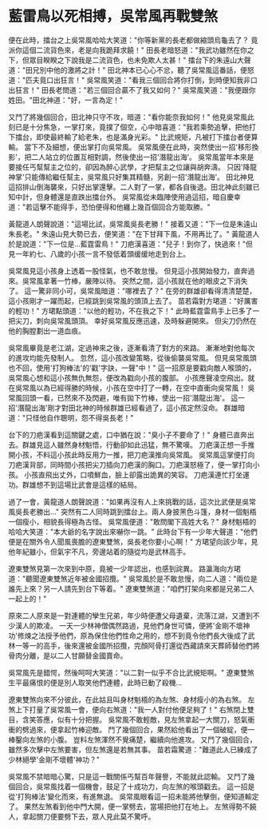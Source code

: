 # 藍雷鳥以死相搏，吳常風再戰雙煞

便在此時，擂台之上吳常風哈哈大笑道："你等新黨的長老都做縮頭烏龜去了？ 竟派你這個二流貨色來，老是向我跪拜求饒！" 田長老暗怒道："我武功雖然在你之下，但眾目睽睽之下說我是二流貨色，也未免欺人太甚！" 擂台下的朱遠山大聲道："田兄別中他的激將之計！" 田北神本已心心不忿，聽了吳常風這番話，便怒道："匹夫竟口出狂言！" 吳常風笑道："看我三個回合將你打倒，到時便知我非口出狂言！" 田長老問道："若三個回合贏不了我又如何？" 吳常風笑道："我便跟你姓田。"田北神道："好，一言為定！"

又鬥了將幾個回合，田北神只守不攻，暗道："看你能奈我如何！" 他見吳常風此刻已是十分焦急，一掌打來，竟撲了個空，心中暗喜道："我若乘勢追擊，把他打下擂台，即使最終輸了給老朱，也是滿身光彩。" 比武規矩，凡被打下擂台者便算輸。 當下不及細想，便出掌打向吳常風。 吳常風便在此時，突然使出一招'移形換影'，把二人站立的位置互相對調，然後使出一招'潛龍出海'。 吳常風當年本來是要接任丐幫幫主之位的，卻因為醉心武學，才把幫主之位讓與胡奔濤。 只因'降龍神掌'只能傳給繼任幫主，吳常風只好集其精髓，另創一招'潛龍出海'。 田北神見這招排山倒海襲來，只好出掌還擊。二人對了一掌，都各自後退。田北神此刻雖已知中計，但身體還是直跌出擂台外。 吳常風從未臨陣使用過這招，暗自慶幸道："若這擊不能得手，恐怕便得和他纏上幾百個回合方能取勝。"

黃龍道人朗聲說道："這場比試，吳常風吳長老勝！" 接着又道："下一位是朱遠山朱長老。" 朱遠山見大勢已去，便笑道："在下甘拜下風，不用再比了。" 黃龍道人於是說道："下一位是...藍霆雷鳥！" 刀疤漢喜道："兒子！到你了，快過來！"但見一年約七、八歲的小孩一言不發低着頭缓缓地走到台上。

吳常風見這小孩身上透着一股怪氣，也不敢怠慢。 但見這小孩開始發力，直奔過來。吳常風拿著一竹棒，嚴陣以待。 突然之間，這小孩就在他的眼皮之下消失了。 這一驚非同小可，吳常風暗道："哪裡去了？" 在旁的群雄卻看得清清楚楚，這小孩剛才一躍而起，已經跳到吳常風的頭頂上去了。 苗若霜對方珺道："好厲害的輕功！" 方珺點頭道："以他的輕功，不在我之下！" 此時藍霆雷鳥手上已多了一把尖刀，刺向吳常風頭頂。 幸好吳常風反應迅速，及時躲避開來。 但尖刀仍然在他的胸膛劃出一道血痕。

吳常風畢竟是老江湖，定過神來之後，逐漸看清了對方的來路。 漸漸地對他每次的進攻均能先發制人。 忽然，這小孩改變策略，從後偷襲吳常風。 但見吳常風頭也不回，使用'打狗棒法'的'戳'字訣，一聲"中！" 這一招原是要戳向敵人喉頭的，吳常風心想和這小孩無仇無怨，便改為戳向小孩的腹部。 小孩應聲凌空飛出。就在吳常風以為已經得勝的時候，小孩在空中打了一轉，在空中直衝向吳常風！ 吳常風回頭一看，已然來不及閃避，唯有拋下竹棒，使出一招'潛龍出海'。 這一招'潛龍出海'剛才對田北神的時候群雄已經看過了，這小孩定然沒命。 群雄暗道："只怪他自作聰明，怨不得吳長老！"

台下的刀疤漢看到這關鍵之處，口中猶在說："臭小子不要命了！" 身體已直奔出去。群雄見這人雖然身材魁悟，行動卻如此迅猛，無不驚嘆。 刀疤漢正想一手推開小孩，不料這小孩此時反用力一推，把刀疤漢推向吳常風。 吳常風這掌便打向刀疤漢背部，同時間小孩把尖刀插向刀疤漢的胸口。刀疤漢怒極了，便一掌打向小孩。 小孩直飛出丈外，口噴鮮血，臉上卻露出詭異的笑容。 刀疤漢連忙打坐運功。群雄想不到這場比武會是這樣的結局。

過了一會，黃龍道人朗聲說道："如果再沒有人上來挑戰的話，這次比武便是吳常風吳長老勝出..." 突然有二人同時跳到擂台上。兩人身披黑色斗篷，身材一個魁梧一個瘦小，相貌長得極為古怪。 吳常風便道："敢問閣下高姓大名？" 身材魁梧的哈哈大笑道："本大爺的名字說出來嚇你一跳。" 此時台下有一少年大聲道："他們便是在關外令人聞風喪膽的遼東雙煞，吳長老你要小心啊！" 方珺望向該少年，見他年紀雖小，但氣宇不凡，旁邊站着的隨從均是武林高手。

遼東雙煞見第一次來到中原，竟被一少年認出，也感到詫異。 路瀛海向方珺道："聽聞遼東雙煞近年被金國招攬。" 吳常風於是不敢怠慢，向二人道："兩位是誰先上來？另一人請先到台下等着。" 遼東雙煞道："咱們打架向來都是兄弟二人一起上的！"

原來二人原來是一對連體的孿生兄弟，年少時便遭父母遺棄，流落江湖，又遭到不少漢人的欺凌。 一天一少林神僧偶然路過，見他們身世可憐，便將'金剛不壞神功'修煉之法授予他們，原為保住他們性命之用的，想不到竟令他們長大後成了武林一等一的高手，後來還被金國所招攬，完顏阿骨打還從西藏請來天葬師替他們將骨肉分離，是以二人甘願替金國賣命。

吳常風先是錯愕，然後呵呵大笑道："以二對一似乎不合比武規矩啊。" 遼東雙煞生平最痛恨的便是別人取笑他們連體，此時已動了殺機...

遼東雙煞向來不分彼此，在此姑且叫身材魁梧的為左煞、身材瘦小的為右煞。 左煞上下打量了吳常風一會，便向右煞道："我一人對付他便足夠了！" 右煞閉上雙目，含笑答應，似有十分把握。 吳常風不敢輕敵，見左煞拿起一大關刀，怒氣衝衝的劈過來，便拿起竹棒迎敵。 鬥了幾個回合，果然給他看出了一個破綻，便一棒鑿向左煞的小腹。 豈料左煞渾然不覺痛楚，繼續向他進攻。 又鬥了幾個回合，雖然多次擊中左煞要害，但左煞還是若無其事。 苗若霜驚道："難道此人已練成了少林絕學'金剛不壞體'神功？"

吳常風不禁暗暗心驚，只是這一戰關係丐幫百年聲譽，不能就此認輸。 又鬥了幾個回合，吳常風找着一個機會，鼓足了十成功力，向左煞的喉頭戳去。 這一招是從'打狗棒法'變化而來，有進無退。 吳常風眼看這一招未能將他擊倒，便知道輸定了。 果然左煞看到他中門大開，便一掌劈去，當場把他打在地上。 左煞得勢不饒人，拿起關刀便要劈下去，眾人見此莫不驚呼。


